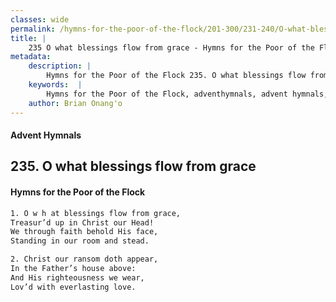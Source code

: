 ```yaml
---
classes: wide
permalink: /hymns-for-the-poor-of-the-flock/201-300/231-240/O-what-blessings-flow-from-grace/
title: |
    235 O what blessings flow from grace - Hymns for the Poor of the Flock
metadata:
    description: |
        Hymns for the Poor of the Flock 235. O what blessings flow from grace. O w h at blessings flow from grace,  Treasur’d up in Christ our Head!  We through faith behold His face,  Standing in our room and stead. 
    keywords:  |
        Hymns for the Poor of the Flock, adventhymnals, advent hymnals, O what blessings flow from grace, O w h at blessings flow from grace, , 
    author: Brian Onang'o
---
```


#### Advent Hymnals
## 235. O what blessings flow from grace
####  Hymns for the Poor of the Flock

```txt
1. O w h at blessings flow from grace, 
Treasur’d up in Christ our Head! 
We through faith behold His face, 
Standing in our room and stead.

2. Christ our ransom doth appear,
In the Father’s house above:
And His righteousness we wear, 
Lov’d with everlasting love.
```